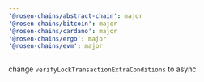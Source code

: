 ```yaml
---
'@rosen-chains/abstract-chain': major
'@rosen-chains/bitcoin': major
'@rosen-chains/cardano': major
'@rosen-chains/ergo': major
'@rosen-chains/evm': major
---
```


change `verifyLockTransactionExtraConditions` to async
